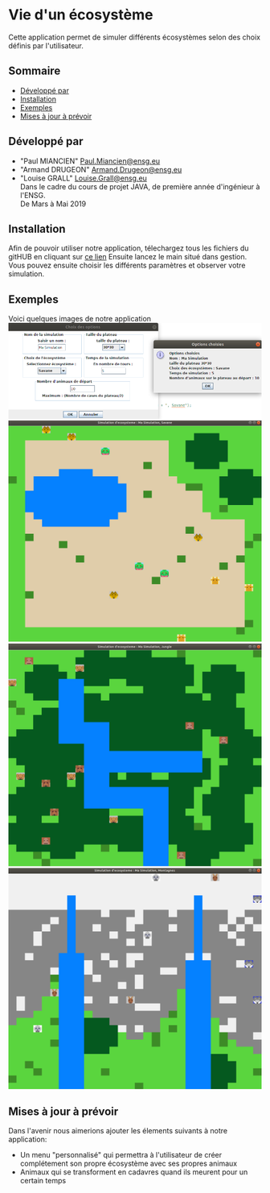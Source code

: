 # Vie d'un écosystème

Cette application permet de simuler différents écosystèmes selon des choix définis par l'utilisateur.

## <a name="sommaire"></a>Sommaire 
* [Développé par](#developpe-par)
* [Installation](#installation)
* [Exemples](#exemples)
* [Mises à jour à prévoir](#maj)


## <a name="developpe-par"></a>Développé par 
* "Paul MIANCIEN" <Paul.Miancien@ensg.eu>
* "Armand DRUGEON" <Armand.Drugeon@ensg.eu>
* "Louise GRALL" <Louise.Grall@ensg.eu>
</br>Dans le cadre du cours de projet JAVA, de première année d'ingénieur à l'ENSG.
</br>De Mars à Mai 2019


## <a name="installation"></a> Installation
Afin de pouvoir utiliser notre application, télechargez tous les fichiers du gitHUB en cliquant sur [ce lien](https://github.com/LePaulM/ProjetJavaEcosysteme.git)
Ensuite lancez le main situé dans gestion.
Vous pouvez ensuite choisir les différents paramètres et observer votre simulation.

## <a name="exemples"></a> Exemples
Voici quelques images de notre application ![Panneau d'entrée](https://github.com/LePaulM/ProjetEcosysteme/blob/master/ressources/Captures/Capture%20du%202019-05-10%2017-48-19.png )
![Savane](https://github.com/LePaulM/ProjetEcosysteme/blob/master/ressources/Captures/Capture%20du%202019-05-10%2017-49-07.png )
![Jungle](https://github.com/LePaulM/ProjetEcosysteme/blob/master/ressources/Captures/capture_jungle.png )
![Montagnes](https://github.com/LePaulM/ProjetEcosysteme/blob/master/ressources/Captures/Capture%20du%202019-05-10%2020-03-14.png )

## <a name="maj"></a> Mises à jour à prévoir
Dans l'avenir nous aimerions ajouter les élements suivants à notre application:
* Un menu "personnalisé" qui permettra à l'utilisateur de créer complétement son propre écosystème avec ses propres animaux
* Animaux qui se transforment en cadavres quand ils meurent pour un certain temps

